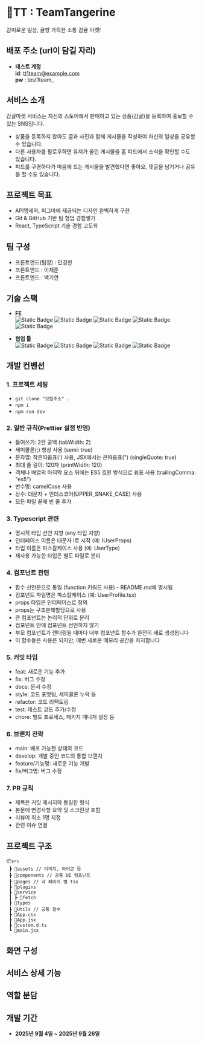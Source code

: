 # 🍊TT : TeamTangerine
감미로운 일상, 귤향 가득한 소통 감귤 마켓! 

## 배포 주소 (url이 담길 자리)
- **테스트 계정**   
    **id**: tt1team@example.com   
    **pw** : test1team_

## 서비스 소개
감귤마켓 서비스는 자신의 스토어에서 판매하고 있는 상품(감귤)을 등록하여 홍보할 수 있는 SNS입니다.   
- 상품을 등록하지 않아도 글과 사진과 함께 게시물을 작성하여 자신의 일상을 공유할 수 있습니다.    
- 다른 사용자를 팔로우하면 유저가 올린 게시물을 홈 피드에서 소식을 확인할 수도 있습니다.     
- 피드를 구경하다가 마음에 드는 게시물을 발견했다면 좋아요, 댓글을 남기거나 공유를 할 수도 있습니다.    

## 프로젝트 목표
- API명세와, 피그마에 제공되는 디자인 완벽하게 구현
- Git & GitHub 기반 팀 협업 경험쌓기
- React, TypeScript 기술 경험 고도화

## 팀 구성
- 프론트엔드(팀장) : 민경현
- 프론트엔드 : 이채준
- 프론트엔드 : 백기연
  
## 기술 스택
- **FE**   
    <img alt="Static Badge" src="https://img.shields.io/badge/HTML5-red"> <img alt="Static Badge" src="https://img.shields.io/badge/React-skyblue%20">
     <img alt="Static Badge" src="https://img.shields.io/badge/TypeScript-blue"> <img alt="Static Badge" src="https://img.shields.io/badge/TailwindCSS-deepskyblue"> <img alt="Static Badge" src="https://img.shields.io/badge/Vite-darkmagenta">   

- **협업 툴**   
    <img alt="Static Badge" src="https://img.shields.io/badge/Github%20Projects-black"> <img alt="Static Badge" src="https://img.shields.io/badge/Notion-tan%20"> <img alt="Static Badge" src="https://img.shields.io/badge/Discord-dodgerblue"> <img alt="Static Badge" src="https://img.shields.io/badge/Figma-orchid%20">
    
## 개발 컨벤션

### 1. 프로젝트 세팅

- `git clone "깃헙주소" .`
- `npm i`
- `npm run dev`

### 2. 일반 규칙(Prettier 설정 반영)

- 들여쓰기: 2칸 공백 (tabWidth: 2)
- 세미콜론(;) 항상 사용 (semi: true)
- 문자열: 작은따옴표(') 사용, JSX에서는 큰따옴표(") (singleQuote: true)
- 최대 줄 길이: 120자 (printWidth: 120)
- 객체나 배열의 마지막 요소 뒤에는 ES5 호환 방식으로 쉼표 사용 (trailingComma: "es5")
- 변수명: camelCase 사용
- 상수: 대문자 + 언더스코어(UPPER_SNAKE_CASE) 사용
- 모든 파일 끝에 빈 줄 추가

### 3. Typescript 관련

- 명시적 타입 선언 지향 (any 타입 지양)
- 인터페이스 이름은 대문자 I로 시작 (예: IUserProps)
- 타입 이름은 파스칼케이스 사용 (예: UserType)
- 재사용 가능한 타입은 별도 파일로 분리

### 4. 컴포넌트 관련

- 함수 선언문으로 통일 (function 키워드 사용) - README.md에 명시됨
- 컴포넌트 파일명은 파스칼케이스 (예: UserProfile.tsx)
- props 타입은 인터페이스로 정의
- props는 구조분해할당으로 사용
- 큰 컴포넌트는 논리적 단위로 분리
- 컴포넌트 안에 컴포넌트 선언하지 않기
- 부모 컴포넌트가 렌더링될 때마다 내부 컴포넌트 함수가 완전히 새로 생성됩니다
- 이 함수들은 사용은 되지만, 매번 새로운 메모리 공간을 차지합니다

### 5. 커밋 타입

- feat: 새로운 기능 추가
- fix: 버그 수정
- docs: 문서 수정
- style: 코드 포맷팅, 세미콜론 누락 등
- refactor: 코드 리팩토링
- test: 테스트 코드 추가/수정
- chore: 빌드 프로세스, 패키지 매니저 설정 등

### 6. 브랜치 전략

- main: 배포 가능한 상태의 코드
- develop: 개발 중인 코드의 통합 브랜치
- feature/기능명: 새로운 기능 개발
- fix/버그명: 버그 수정

### 7. PR 규칙

- 제목은 커밋 메시지와 동일한 형식
- 본문에 변경사항 요약 및 스크린샷 포함
- 리뷰어 최소 1명 지정
- 관련 이슈 연결


## 프로젝트 구조
```
📦src
 ┣ 📂assets // 이미지, 아이콘 등
 ┣ 📂components // 공통 UI 컴포넌트
 ┣ 📂pages // 각 페이지 별 tsx
 ┣ 📂plugins
 ┣ 📂service
 ┃ ┣ 📂fetch 
 ┣ 📂types
 ┣ 📂Utils // 공통 함수
 ┣ 📜App.css
 ┣ 📜App.jsx
 ┣ 📜custom.d.ts
 ┗ 📜main.jsx
```

## 화면 구성

## 서비스 상세 기능

## 역할 분담

## 개발 기간 
- **2025년 9월 4일 ~ 2025년 9월 26일**

